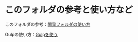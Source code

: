# このフォルダの参考と使い方など

このフォルダの参考：[開発フォルダの使い方](https://destiny-pot-bb1.notion.site/25fc1bf643274987b168b20504094181)

Gulpの使い方：[Gulpを使う](https://destiny-pot-bb1.notion.site/Gulp-b2f12f43d67e44c1904adc342f2b49ac)

